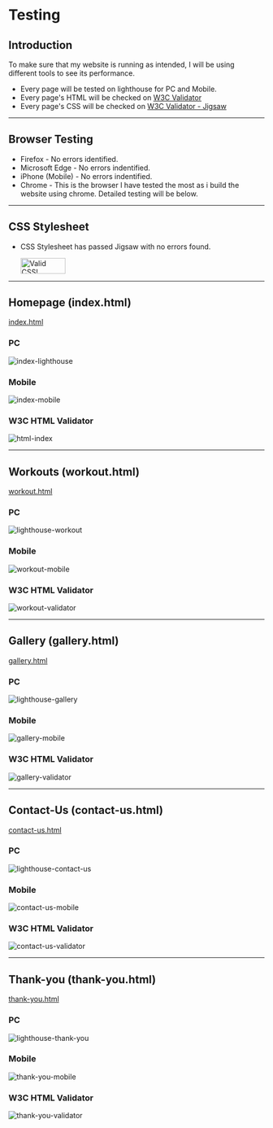 # __Testing__

## Introduction

To make sure that my website is running as intended, I will be using different tools to see its performance.

- Every page will be tested on lighthouse for PC and Mobile.
- Every page's HTML will be checked on [W3C Validator](https://validator.w3.org/)
- Every page's CSS will be checked on [W3C Validator - Jigsaw](https://jigsaw.w3.org/css-validator/)

***

## __Browser Testing__

- Firefox - No errors identified.
- Microsoft Edge - No errors indentified.
- iPhone (Mobile) - No errors indentified.
- Chrome - This is the browser I have tested the most as i build the website using chrome. Detailed testing will be below.

***

## __CSS Stylesheet__

- CSS Stylesheet has passed Jigsaw with no errors found. <p>
    <a href="http://jigsaw.w3.org/css-validator/check/referer">
        <img style="border:0;width:88px;height:31px"
            src="http://jigsaw.w3.org/css-validator/images/vcss"
            alt="Valid CSS!" />
    </a>
</p>

***

## __Homepage (index.html)__

[index.html](https://lestercuasay.github.io/Project-1/index.html)

### PC
![index-lighthouse](assets/docs/lighthouse-index.png "index-lighhouse")
### Mobile
![index-mobile](assets/docs/index-mobile.png "index-mobile")

### W3C HTML Validator
![html-index](assets/docs/html-index.png "html-index")

***
## __Workouts (workout.html)__

[workout.html](https://lestercuasay.github.io/Project-1/workout.html)

### PC
![lighthouse-workout](assets/docs/lighthouse-workout.png "lighthouse-workout")
### Mobile
![workout-mobile](assets/docs/workout-mobile.png "workout-mobile")

### W3C HTML Validator
![workout-validator](assets/docs/workout-validator.png "workout-validator")

***
## __Gallery (gallery.html)__

[gallery.html](https://lestercuasay.github.io/Project-1/gallery.html)

### PC
![lighthouse-gallery](assets/docs/lighthouse-gallery.png "lighthouse-gallery")
### Mobile
![gallery-mobile](assets/docs/gallery-mobile.png "gallery-mobile")

### W3C HTML Validator
![gallery-validator](assets/docs/gallery-validator.png "gallery-validator")

***
## __Contact-Us (contact-us.html)__

[contact-us.html](https://lestercuasay.github.io/Project-1/contact-us.html)

### PC
![lighthouse-contact-us](assets/docs/lighthouse-contact-us.png "lighthouse-contact-us")
### Mobile
![contact-us-mobile](assets/docs/contact-us-mobile.png "contact-us-mobile")

### W3C HTML Validator
![contact-us-validator](assets/docs/contact-us-validator.png "contact-us-validator")

***
## __Thank-you (thank-you.html)__

[thank-you.html](https://lestercuasay.github.io/Project-1/thank-you.html?name=Lester+&email=lestercuasay%40live.co.uk&feedback=&confirm=confirm)

### PC
![lighthouse-thank-you](assets/docs/lighthouse-thank-you.png "light-house-thankyou")

### Mobile
![thank-you-mobile](assets/docs/thank-you-mobile.png "thank-you-mobile")

### W3C HTML Validator
![thank-you-validator](assets/docs/thank-you-validator.png "thank-you-validator")
            

